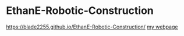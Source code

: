 # EthanE-Robotic-Construction
https://blade2255.github.io/EthanE-Robotic-Construction/
[my webpage](https://blade2255.github.io/EthanE-Robotic-Construction/)
